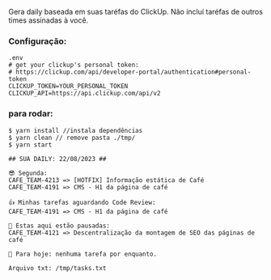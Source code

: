 Gera daily baseada em suas taréfas do ClickUp. Não incluí taréfas de outros times assinadas à você.

### Configuração:

```
.env
# get your clickup's personal token: 
# https://clickup.com/api/developer-portal/authentication#personal-token
CLICKUP_TOKEN=YOUR_PERSONAL_TOKEN
CLICKUP_API=https://api.clickup.com/api/v2
```


### para rodar:
```
$ yarn install //instala dependências
$ yarn clean // remove pasta ./tmp/
$ yarn start

## SUA DAILY: 22/08/2023 ##

😎 Segunda:
CAFE_TEAM-4213 => [HOTFIX] Informação estática de Café
CAFE_TEAM-4191 => CMS - H1 da página de café

👍 Minhas tarefas aguardando Code Review:
CAFE_TEAM-4191 => CMS - H1 da página de café

🫠 Estas aqui estão pausadas:
CAFE_TEAM-4121 => Descentralização da montagem de SEO das páginas de café

🥺 Para hoje: nenhuma tarefa por enquanto.

Arquivo txt: /tmp/tasks.txt


```
